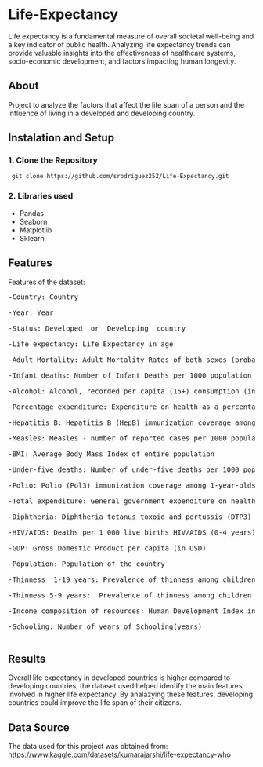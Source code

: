 
# Life-Expectancy

Life expectancy is a fundamental measure of overall societal well-being and a key indicator of public health. Analyzing life expectancy trends can provide valuable insights into the effectiveness of healthcare systems, socio-economic development, and factors impacting human longevity.

## About
Project to analyze the factors that affect the life span of a person and the influence of living in a developed and developing country.


## Instalation and Setup

### 1. Clone the Repository

`  git clone https://github.com/srodriguez252/Life-Expectancy.git
`
### 2. Libraries used
  - Pandas
  - Seaborn
  - Matplotlib
  - Sklearn
  

## Features
Features of the dataset:<br>
<pre>
-Country: Country<br>
-Year: Year <br>
-Status: Developed  or  Developing  country<br>
-Life expectancy: Life Expectancy in age <br>
-Adult Mortality: Adult Mortality Rates of both sexes (probability of dying between 15 and 60 years per 1000 population)<br>
-Infant deaths: Number of Infant Deaths per 1000 population<br>
-Alcohol: Alcohol, recorded per capita (15+) consumption (in litres of pure alcohol)<br>
-Percentage expenditure: Expenditure on health as a percentage of Gross Domestic Product per capita(%)<br>
-Hepatitis B: Hepatitis B (HepB) immunization coverage among 1-year-olds (%)<br>
-Measles: Measles - number of reported cases per 1000 population<br>
-BMI: Average Body Mass Index of entire population<br>
-Under-five deaths: Number of under-five deaths per 1000 population<br>
-Polio: Polio (Pol3) immunization coverage among 1-year-olds (%)<br>
-Total expenditure: General government expenditure on health as a percentage of total government expenditure (%)<br>
-Diphtheria: Diphtheria tetanus toxoid and pertussis (DTP3) immunization coverage among 1-year-olds (%)<br>
-HIV/AIDS: Deaths per 1 000 live births HIV/AIDS (0-4 years)<br>
-GDP: Gross Domestic Product per capita (in USD)<br>
-Population: Population of the country<br>
-Thinness  1-19 years: Prevalence of thinness among children and adolescents for Age 10 to 19 (% )<br>
-Thinness 5-9 years:  Prevalence of thinness among children for Age 5 to 9(%)<br>
-Income composition of resources: Human Development Index in terms of income composition of resources (index ranging from 0 to 1)<br>
-Schooling: Number of years of Schooling(years)<br>
</pre>

## Results 
Overall life expectancy in developed countries is higher compared to developing countries, the dataset used helped identify the main features involved in higher life expectancy.
By analazying these features, developing countries could improve the life span of their citizens.

## Data Source 
The data used for this project was obtained from: https://www.kaggle.com/datasets/kumarajarshi/life-expectancy-who


